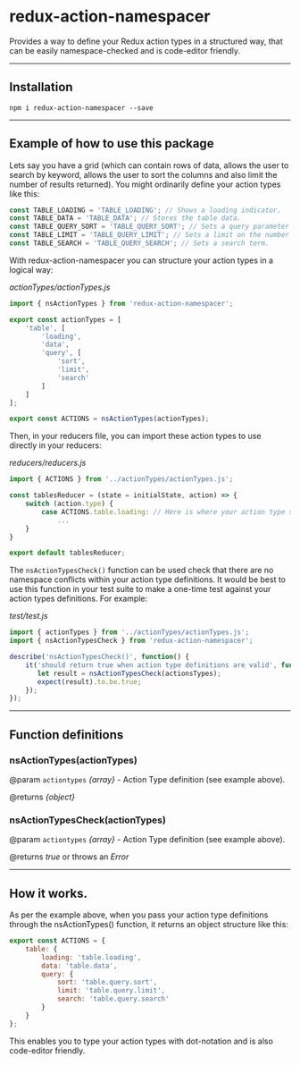 # redux-action-namespacer
Provides a way to define your Redux action types in a structured way, that can be easily namespace-checked and is code-editor friendly.

***
## Installation
`npm i redux-action-namespacer --save`

***
## Example of how to use this package
Lets say you have a grid (which can contain rows of data, allows the user to search by keyword, allows the user to sort the columns and also limit the number of results returned). You might ordinarily define your action types like this:

```javascript
const TABLE_LOADING = 'TABLE_LOADING'; // Shows a loading indicator.
const TABLE_DATA = 'TABLE_DATA'; // Stores the table data.
const TABLE_QUERY_SORT = 'TABLE_QUERY_SORT'; // Sets a query parameter to sort the data.
const TABLE_LIMIT = 'TABLE_QUERY_LIMIT'; // Sets a limit on the number of records to return.
const TABLE_SEARCH = 'TABLE_QUERY_SEARCH'; // Sets a search term.
```

With redux-action-namespacer you can structure your action types in a logical way:

*actionTypes/actionTypes.js*
```javascript
import { nsActionTypes } from 'redux-action-namespacer';

export const actionTypes = [
    'table', [
        'loading',
        'data',
        'query', [
            'sort',
            'limit',
            'search'
        ]
    ]
];

export const ACTIONS = nsActionTypes(actionTypes);
```

Then, in your reducers file, you can import these action types to use directly in your reducers:

*reducers/reducers.js*
```javascript
import { ACTIONS } from '../actionTypes/actionTypes.js';

const tablesReducer = (state = initialState, action) => {
    switch (action.type) {
        case ACTIONS.table.loading: // Here is where your action type structure works nicely.
            ...
    }
}

export default tablesReducer;
```

The `nsActionTypesCheck()` function can be used check that there are no namespace conflicts within your action type definitions. It would be best to use this function in your test suite to make a one-time test against your action types definitions. For example:

*test/test.js*
```javascript
import { actionTypes } from '../actionTypes/actionTypes.js';
import { nsActionTypesCheck } from 'redux-action-namespacer';

describe('nsActionTypesCheck()', function() {
    it('should return true when action type definitions are valid', function () {
       let result = nsActionTypesCheck(actionsTypes);
       expect(result).to.be.true;
    });
});
```

***
## Function definitions
### nsActionTypes(actionTypes) 
@param `actiontypes` *{array}* - Action Type definition (see example above).

@returns *{object}*

### nsActionTypesCheck(actionTypes)
@param `actiontypes` *{array}* - Action Type definition (see example above).

@returns *true* or throws an *Error*

***
## How it works.
As per the example above, when you pass your action type definitions through the nsActionTypes() function, it returns an object structure like this:
```javascript
export const ACTIONS = {
    table: {
        loading: 'table.loading',
        data: 'table.data',
        query: {
            sort: 'table.query.sort',
            limit: 'table.query.limit',
            search: 'table.query.search'
        }
    }
};
```

This enables you to type your action types with dot-notation and is also code-editor friendly.
